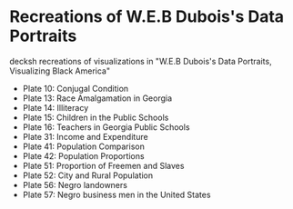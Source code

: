 # Recreations of W.E.B Dubois's Data Portraits

decksh recreations of visualizations in "W.E.B Dubois's Data Portraits, Visualizing Black America"

* Plate 10: Conjugal Condition
* Plate 13: Race Amalgamation in Georgia
* Plate 14: Illiteracy
* Plate 15: Children in the Public Schools
* Plate 16: Teachers in Georgia Public Schools
* Plate 31: Income and Expenditure
* Plate 41: Population Comparison
* Plate 42: Population Proportions
* Plate 51: Proportion of Freemen and Slaves
* Plate 52: City and Rural Population
* Plate 56: Negro landowners
* Plate 57: Negro business men in the United States
